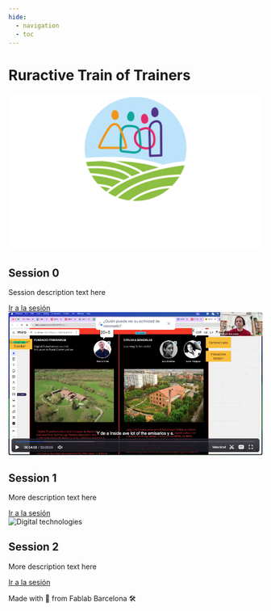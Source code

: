 ```yaml
---
hide:
  - navigation
  - toc
---
```


# Ruractive Train of Trainers


<div class="image-card session-0">
  <img src="images/logoRuractive.svg" alt="Session background" class="bg-image">
  <div class="title-container">
    <h2 class="title">Session 0</h2>
    <p class="subtitle">Session description text here</p>
  </div>
  <a href="sessions/00.md" class="card-link">Ir a la sesión</a>
</div>

<div class="image-card session-1">
  <img src="images/video01.png" alt="Another session background" class="bg-image">
  <div class="title-container">
    <h2 class="title">Session 1</h2>
    <p class="subtitle">More description text here</p>
  </div>
  <a href="sessions/01.md" class="card-link">Ir a la sesión</a>
</div>

<div class="image-card session-2">
  <img src="images/placeholder.jpg" alt="Digital technologies" class="bg-image">
  <div class="title-container">
    <h2 class="title">Session 2</h2>
    <p class="subtitle">More description text here</p>
  </div>
  <a href="sessions/02.md" class="card-link">Ir a la sesión</a>
</div>

Made with :purple_heart: from Fablab Barcelona :hammer_and_wrench: